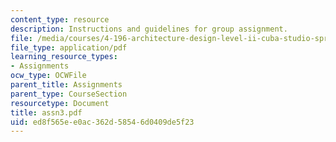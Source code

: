 ```yaml
---
content_type: resource
description: Instructions and guidelines for group assignment.
file: /media/courses/4-196-architecture-design-level-ii-cuba-studio-spring-2004/ed8f565ee0ac362d58546d0409de5f23_assn3.pdf
file_type: application/pdf
learning_resource_types:
- Assignments
ocw_type: OCWFile
parent_title: Assignments
parent_type: CourseSection
resourcetype: Document
title: assn3.pdf
uid: ed8f565e-e0ac-362d-5854-6d0409de5f23
---
```

